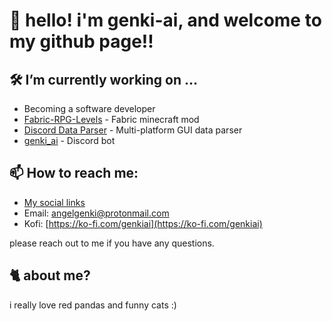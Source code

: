 # 🥳 hello! i'm genki-ai, and welcome to my github page!!

## 🛠️ I’m currently working on ...
- Becoming a software developer
- [Fabric-RPG-Levels](https://github.com/genki-angel/fabric-RPG-levels) - Fabric minecraft mod
- [Discord Data Parser](https://github.com/genki-angel/discord-data-parser) - Multi-platform GUI data parser
- [genki_ai](https://github.com/genki-angel/genki_ai) - Discord bot

## 📫 How to reach me:
- [My social links](https://genki.cafe/socials/)
- Email: [angelgenki@protonmail.com](mailto:angelgenki@protonmail.com)
- Kofi: [https://ko-fi.com/genkiai](https://ko-fi.com/genkiai)

please reach out to me if you have any questions.

## 🐈 about me?
i really love red pandas and funny cats :)
